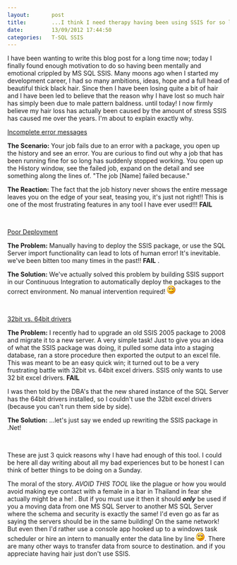 ```yaml
---
layout:       post
title:        ...I think I need therapy having been using SSIS for so long
date:         13/09/2012 17:44:50
categories:   T-SQL SSIS
---
```


I have been wanting to write this blog post for a long time now; today I finally found enough motivation to do so having been mentally and emotional crippled by MS SQL SSIS. Many moons ago when I started my development career, I had so many ambitions, ideas, hope and a full head of beautiful thick black hair. Since then I have been losing quite a bit of hair and I have been led to believe that the reason why I have lost so much hair has simply been due to male pattern baldness. until today! I now firmly believe my hair loss has actually been caused by the amount of stress SSIS has caused me over the years. I'm about to explain exactly why.

<!--more-->

<span style="text-decoration:underline;">Incomplete error messages</span>

**The Scenario:** Your job fails due to an error with a package, you open up the history and see an error. You are curious to find out why a job that has been running fine for so long has suddenly stopped working. You open up the History window, see the failed job, expand on the detail and see something along the lines of. "The job [Name] failed because."

**The Reaction:** The fact that the job history never shows the entire message leaves you on the edge of your seat, teasing you, it's just not right!! This is one of the most frustrating features in any tool I have ever used!!! **FAIL**

&nbsp;

<span style="text-decoration:underline;">Poor Deployment</span>

**The Problem:** Manually having to deploy the SSIS package, or use the SQL Server import functionality can lead to lots of human error! It's inevitable. we've been bitten too many times in the past!! **FAIL** .

**The Solution:** We've actually solved this problem by building SSIS support in our Continuous Integration to automatically deploy the packages to the correct environment. No manual intervention required! <img class="wlEmoticon wlEmoticon-smile" style="border-style:none;" alt="Smile" src="/assets/197_wlEmoticon-smile.png" />

&nbsp;

<span style="text-decoration:underline;">32bit vs. 64bit drivers</span>

**The Problem:** I recently had to upgrade an old SSIS 2005 package to 2008 and migrate it to a new server. A very simple task! Just to give you an idea of what the SSIS package was doing, it pulled some data into a staging database, ran a store procedure then exported the output to an excel file. This was meant to be an easy quick win; it turned out to be a very frustrating battle with 32bit vs. 64bit excel drivers. SSIS only wants to use 32 bit excel drivers. **FAIL**

I was then told by the DBA's that the new shared instance of the SQL Server has the 64bit drivers installed, so I couldn't use the 32bit excel drivers (because you can't run them side by side).

**The Solution:** ...let's just say we ended up rewriting the SSIS package in .Net!

&nbsp;

These are just 3 quick reasons why I have had enough of this tool. I could be here all day writing about all my bad experiences but to be honest I can think of better things to be doing on a Sunday.

The moral of the story. *AVOID THIS TOOL* like the plague or how you would avoid making eye contact with a female in a bar in Thailand in fear she actually might be a he! . But if you must use it then it should ***only*** be used if you a moving data from one MS SQL Server to another MS SQL Server where the schema and security is exactly the same! I'd even go as far as saying the servers should be in the same building! On the same network! But even then I'd rather use a console app hooked up to a windows task scheduler or hire an intern to manually enter the data line by line <img class="wlEmoticon wlEmoticon-smile" style="border-style:none;" alt="Smile" src="/assets/197_wlEmoticon-smile.png" />. There are many other ways to transfer data from source to destination. and if you appreciate having hair just don't use SSIS.